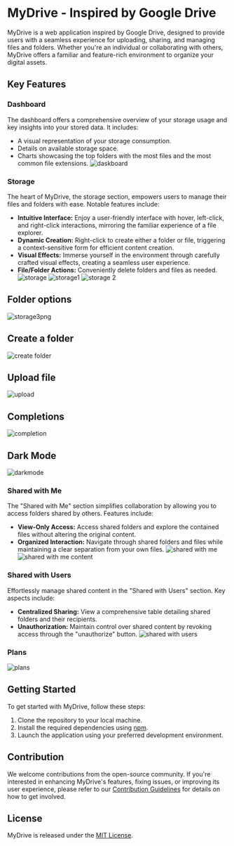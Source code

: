 # MyDrive - Inspired by Google Drive

MyDrive is a web application inspired by Google Drive, designed to provide users with a seamless experience for uploading, sharing, and managing files and folders. Whether you're an individual or collaborating with others, MyDrive offers a familiar and feature-rich environment to organize your digital assets.

## Key Features

### Dashboard

The dashboard offers a comprehensive overview of your storage usage and key insights into your stored data. It includes:

- A visual representation of your storage consumption.
- Details on available storage space.
- Charts showcasing the top folders with the most files and the most common file extensions.
![daskboard](https://github.com/viktorShandrov/SoftUni-Final-NAS/assets/114256191/5f2ecf51-9a32-46f7-bccc-248b089d9aac)
### Storage

The heart of MyDrive, the storage section, empowers users to manage their files and folders with ease. Notable features include:

- **Intuitive Interface:** Enjoy a user-friendly interface with hover, left-click, and right-click interactions, mirroring the familiar experience of a file explorer.
- **Dynamic Creation:** Right-click to create either a folder or file, triggering a context-sensitive form for efficient content creation.
- **Visual Effects:** Immerse yourself in the environment through carefully crafted visual effects, creating a seamless user experience.
- **File/Folder Actions:** Conveniently delete folders and files as needed.
  ![storage](https://github.com/viktorShandrov/SoftUni-Final-NAS/assets/114256191/49635243-5349-4955-bf38-d9e898289de7)
![storage1](https://github.com/viktorShandrov/SoftUni-Final-NAS/assets/114256191/5c2c9e80-4c55-4e3e-a1c3-a408ba8959e5)
![storage 2](https://github.com/viktorShandrov/SoftUni-Final-NAS/assets/114256191/c4e09e2f-6a20-42c8-9656-83bafbcbb775)
## Folder options
![storage3png](https://github.com/viktorShandrov/SoftUni-Final-NAS/assets/114256191/bec71d75-fbf9-44e2-8d0d-fbd5a52d817b)
## Create a folder
![create folder](https://github.com/viktorShandrov/SoftUni-Final-NAS/assets/114256191/7105b791-58c2-4f7c-91ad-29964a6a015e)
## Upload file
![upload](https://github.com/viktorShandrov/SoftUni-Final-NAS/assets/114256191/222df2f1-eb27-47c0-a309-6ff0578d8f44)
## Completions
![completion](https://github.com/viktorShandrov/SoftUni-Final-NAS/assets/114256191/fe04174a-a1bd-4f8b-87d4-2e4e1da210b9)

## Dark Mode
![darkmode](https://github.com/viktorShandrov/SoftUni-Final-NAS/assets/114256191/44cae7dd-1392-4aa3-a709-13e37c5477c2)

### Shared with Me

The "Shared with Me" section simplifies collaboration by allowing you to access folders shared by others. Features include:

- **View-Only Access:** Access shared folders and explore the contained files without altering the original content.
- **Organized Interaction:** Navigate through shared folders and files while maintaining a clear separation from your own files.
![shared with me](https://github.com/viktorShandrov/SoftUni-Final-NAS/assets/114256191/e217c7c1-3d5b-427a-8fa9-1b8718714408)
  ![shared with me content](https://github.com/viktorShandrov/SoftUni-Final-NAS/assets/114256191/2a96d532-62af-4eef-baaa-8a97bcbd7f1e)


### Shared with Users

Effortlessly manage shared content in the "Shared with Users" section. Key aspects include:

- **Centralized Sharing:** View a comprehensive table detailing shared folders and their recipients.
- **Unauthorization:** Maintain control over shared content by revoking access through the "unauthorize" button.
![shared with users](https://github.com/viktorShandrov/SoftUni-Final-NAS/assets/114256191/fe0d698d-6cc6-44b7-beb2-a73f4aefa43d)

### Plans
![plans](https://github.com/viktorShandrov/SoftUni-Final-NAS/assets/114256191/35161fb0-031a-450a-a5ab-107b061b533e)


## Getting Started

To get started with MyDrive, follow these steps:

1. Clone the repository to your local machine.
2. Install the required dependencies using [npm](https://www.npmjs.com/).
3. Launch the application using your preferred development environment.

## Contribution

We welcome contributions from the open-source community. If you're interested in enhancing MyDrive's features, fixing issues, or improving its user experience, please refer to our [Contribution Guidelines](CONTRIBUTING.md) for details on how to get involved.

## License

MyDrive is released under the [MIT License](LICENSE).

